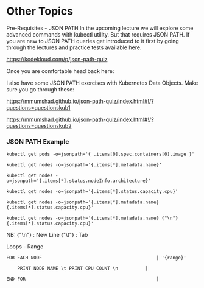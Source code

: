 # Other Topics

Pre-Requisites - JSON PATH
In the upcoming lecture we will explore some advanced commands with kubectl utility. But that requires JSON PATH. If you are new to JSON PATH queries get introduced to it first by going through the lectures and practice tests available here.

https://kodekloud.com/p/json-path-quiz



Once you are comfortable head back here:



I also have some JSON PATH exercises with Kubernetes Data Objects. Make sure you go through these:

https://mmumshad.github.io/json-path-quiz/index.html#!/?questions=questionskub1

https://mmumshad.github.io/json-path-quiz/index.html#!/?questions=questionskub2


### JSON PATH Example
```
kubectl get pods -o=jsonpath='{ .items[0].spec.containers[0].image }'

kubectl get nodes -o=jsonpath='{.items[*].metadata.name}'

kubectl get nodes -o=jsonpath='{.items[*].status.nodeInfo.architecture}'

kubectl get nodes -o=jsonpath='{.items[*].status.capacity.cpu}'

kubectl get nodes -o=jsonpath='{.items[*].metadata.name}{.items[*].status.capacity.cpu}'

kubectl get nodes -o=jsonpath='{.items[*].metadata.name} {"\n"} {.items[*].status.capacity.cpu}'
```

NB:
{"\n"} : New Line
{"\t"} : Tab


Loops - Range
```
FOR EACH NODE                                          | '{range}'

	PRINT NODE NAME \t PRINT CPU COUNT \n          |

END FOR                                                |
```


